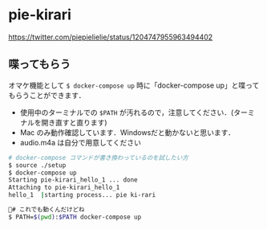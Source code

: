 # pie-kirari

https://twitter.com/piepielielie/status/1204747955963494402

## 喋ってもらう

オマケ機能として `$ docker-compose up` 時に「docker-compose up」と喋ってもらうことができます．

- 使用中のターミナルでの `$PATH` が汚れるので，注意してください．(ターミナルを開き直すと直ります)
- Mac のみ動作確認しています．Windowsだと動かないと思います．
- audio.m4a は自分で用意してください

```bash
# docker-compose コマンドが書き換わっているのを試したい方
$ source ./setup
$ docker-compose up
Starting pie-kirari_hello_1 ... done
Attaching to pie-kirari_hello_1
hello_1  |starting process... pie ki-rari
```

```bash
# これでも動くんだけどね
$ PATH=$(pwd):$PATH docker-compose up
```